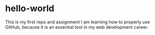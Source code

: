 # hello-world
This is my first repo and assignment
I am learning how to properly use GitHub, because it is an essential tool in my web development career.
